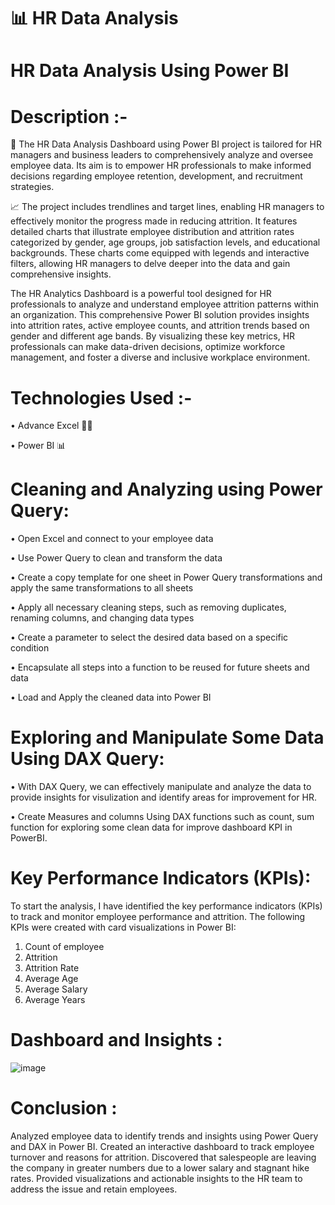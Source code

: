 # 📊 HR Data Analysis


# HR Data Analysis Using Power BI

# Description :-
💼 The HR Data Analysis Dashboard using Power BI project is tailored for HR managers and business leaders to comprehensively analyze and oversee employee data. Its aim is to empower HR professionals to make informed decisions regarding employee retention, development, and recruitment strategies.

📈 The project includes trendlines and target lines, enabling HR managers to effectively monitor the progress made in reducing attrition. It features detailed charts that illustrate employee distribution and attrition rates categorized by gender, age groups, job satisfaction levels, and educational backgrounds. These charts come equipped with legends and interactive filters, allowing HR managers to delve deeper into the data and gain comprehensive insights.

The HR Analytics Dashboard is a powerful tool designed for HR professionals to analyze and understand employee attrition patterns within an organization. This comprehensive Power BI solution provides insights into attrition rates, active employee counts, and attrition trends based on gender and different age bands. By visualizing these key metrics, HR professionals can make data-driven decisions, optimize workforce management, and foster a diverse and inclusive workplace environment.

# Technologies Used :-
• Advance Excel 👨‍💻 

• Power BI 📊

# Cleaning and Analyzing using Power Query:

•	Open Excel and connect to your employee data

•	Use Power Query to clean and transform the data

•	Create a copy template for one sheet in Power Query transformations and apply the same transformations to all sheets

•	Apply all necessary cleaning steps, such as removing duplicates, renaming columns, and changing data types

•	Create a parameter to select the desired data based on a specific condition

•	Encapsulate all steps into a function to be reused for future sheets and data

•	Load and Apply the cleaned data into Power BI

# Exploring and Manipulate Some Data Using DAX Query:

•	With DAX Query, we can effectively manipulate and analyze the data to provide insights for visulization and identify areas for improvement for HR.

•	Create Measures and columns Using DAX functions such as count, sum function for exploring some clean data for improve dashboard KPI in PowerBI.

# Key Performance Indicators (KPIs):

To start the analysis, I have identified the key performance indicators (KPIs) to track and monitor employee performance and attrition. The following KPIs were created with card visualizations in Power BI:

1.	Count of employee
2.	Attrition 
3.	Attrition Rate
4.	Average Age
5.	Average Salary
6.	Average Years
	
# Dashboard and Insights :


 ![image](https://github.com/parnikazade31/HR-Analytics/assets/157107864/d8072ccf-56e2-4334-982e-692f1b07cc99)


# Conclusion :

Analyzed employee data to identify trends and insights using Power Query and DAX in Power BI. Created an interactive dashboard to track employee turnover and reasons for attrition. Discovered that salespeople are leaving the company in greater numbers due to a lower salary and stagnant hike rates. Provided visualizations and actionable insights to the HR team to address the issue and retain employees.




